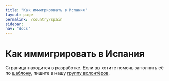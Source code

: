 ```yaml
---
title: "Как иммигрировать в Испания"
layout: page
permalink: /country/spain
sidebar:
nav: "docs"
---
```


# Как иммигрировать в Испания

Страница находится в разработке. Если вы хотите помочь заполнить её по [шаблону](/template), пишите в нашу [группу волонтёров](https://t.me/+FHi3FnJaoWJkMDAx).
